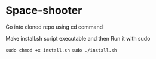 # Space-shooter
Go into cloned repo using cd command

Make install.sh script executable and then Run it with sudo 

`sudo chmod +x install.sh`
`sudo ./install.sh`
